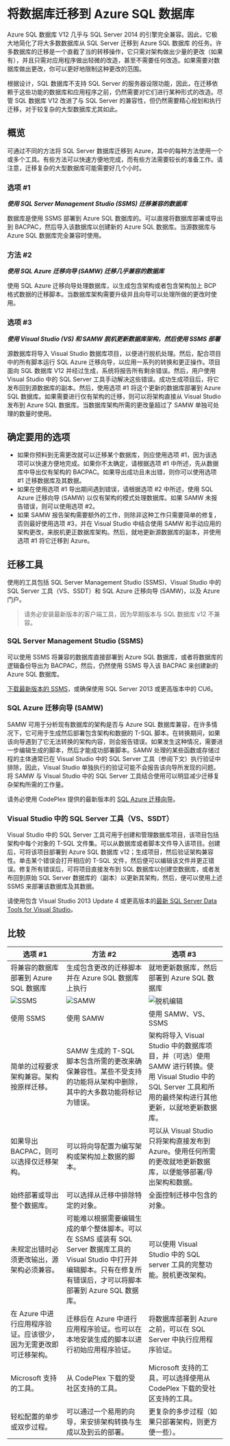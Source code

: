 <properties 
   pageTitle="迁移到 Azure SQL 数据库" 
   description="Microsoft Azure SQL 数据库, 数据库部署, 数据库迁移, 导入数据库, 导出数据库, 迁移向导" 
   services="sql-database" 
   documentationCenter="" 
   authors="pehteh" 
   manager="jeffreyg" 
   editor="monicar"/>

<tags 
wacn.date="08/14/2015" ms.service="sql-database" ms.date="04/14/2015"/>

# 将数据库迁移到 Azure SQL 数据库
Azure SQL 数据库 V12 几乎与 SQL Server 2014 的引擎完全兼容。因此，它极大地简化了将大多数数据库从 SQL Server 迁移到 Azure SQL 数据库 的任务。许多数据库的迁移是一个直截了当的转移操作，它只需对架构做出少量的更改（如果有），并且只需对应用程序做出轻微的改造，甚至不需要任何改造。如果需要对数据库做出更改，你可以更好地限制这种更改的范围。

根据设计，SQL 数据库不支持 SQL Server 的服务器设限功能，因此，在迁移依赖于这些功能的数据库和应用程序之前，仍然需要对它们进行某种形式的改造。尽管 SQL 数据库 V12 改进了与 SQL Server 的兼容性，但仍然需要精心规划和执行迁移，对于较复杂的大型数据库尤其如此。

## 概览
可通过不同的方法将 SQL Server 数据库迁移到 Azure，其中的每种方法使用一个或多个工具。有些方法可以快速方便地完成，而有些方法需要较长的准备工作。请注意，迁移复杂的大型数据库可能需要好几个小时。

### 选项 #1
***使用 SQL Server Management Studio (SSMS) 迁移兼容的数据库***

数据库是使用 SSMS 部署到 Azure SQL 数据库的。可以直接将数据库部署或导出到 BACPAC，然后导入该数据库以创建新的 Azure SQL 数据库。当源数据库与 Azure SQL 数据库完全兼容时使用。

### 方法 #2
***使用 SQL Azure 迁移向导 (SAMW) 迁移几乎兼容的数据库***

使用 SQL Azure 迁移向导处理数据库，以生成包含架构或者包含架构加上 BCP 格式数据的迁移脚本。当数据库架构需要升级并且向导可以处理所做的更改时使用。

### 选项 #3
***使用 Visual Studio (VS) 和 SAMW 脱机更新数据库架构，然后使用 SSMS 部署***

源数据库将导入 Visual Studio 数据库项目，以便进行脱机处理。然后，配合项目中的所有脚本运行 SQL Azure 迁移向导，以应用一系列的转换和更正操作。项目面向 SQL 数据库 V12 并经过生成，系统将报告所有剩余错误。然后，用户使用 Visual Studio 中的 SQL Server 工具手动解决这些错误。成功生成项目后，将它发布回到源数据库的副本。然后，使用选项 #1 将这个更新的数据库部署到 Azure SQL 数据库。如果需要进行仅有架构的迁移，则可以将架构直接从 Visual Studio 发布到 Azure SQL 数据库。当数据库架构所需的更改量超过了 SAMW 单独可处理的数量时使用。

## 确定要用的选项
- 如果你预料到无需更改就可以迁移某个数据库，则应使用选项 #1，因为该选项可以快速方便地完成。如果你不太确定，请根据选项 #1 中所述，先从数据库中导出仅有架构的 BACPAC。如果导出成功且未出错，则你可以使用选项 #1 迁移数据库及其数据。  
- 如果在使用选项 #1 导出期间遇到错误，请根据选项 #2 中所述，使用 SQL Azure 迁移向导 (SAMW) 以仅有架构的模式处理数据库。如果 SAMW 未报告错误，则可以使用选项 #2。 
- 如果 SAMW 报告架构需要额外的工作，则除非这种工作只需要简单的修复，否则最好使用选项 #3，并在 Visual Studio 中结合使用 SAMW 和手动应用的架构更改，来脱机更正数据库架构。然后，就地更新源数据库的副本，并使用选项 #1 将它迁移到 Azure。

## 迁移工具
使用的工具包括 SQL Server Management Studio (SSMS)、Visual Studio 中的 SQL Server 工具（VS、SSDT）和 SQL Azure 迁移向导 (SAMW)，以及 Azure 门户。

> 请务必安装最新版本的客户端工具，因为早期版本与 SQL 数据库 v12 不兼容。

### SQL Server Management Studio (SSMS)
可以使用 SSMS 将兼容的数据库直接部署到 Azure SQL 数据库，或者将数据库的逻辑备份导出为 BACPAC，然后，仍然使用 SSMS 导入该 BACPAC 来创建新的 Azure SQL 数据库。

[下载最新版本的 SSMS](https://msdn.microsoft.com/zh-cn/library/mt238290.aspx)，或确保使用 SQL Server 2013 或更高版本中的 CU6。

### SQL Azure 迁移向导 (SAMW)
SAMW 可用于分析现有数据库的架构是否与 Azure SQL 数据库兼容，在许多情况下，它可用于生成然后部署包含架构和数据的 T-SQL 脚本。在转换期间，如果该向导遇到了它无法转换的架构内容，则会报告错误。如果发生这种情况，需要进一步编辑生成的脚本，然后才能成功部署脚本。SAMW 处理的某些函数或存储过程的主体通常已在 Visual Studio 中的 SQL Server 工具（参阅下文）执行验证中排除，因此，Visual Studio 单独执行的验证可能不会报告该向导所发现的问题。将 SAMW 与 Visual Studio 中的 SQL Server 工具结合使用可以明显减少迁移复杂架构所需的工作量。

请务必使用 CodePlex 提供的最新版本的 [SQL Azure 迁移向导](http://sqlazuremw.codeplex.com/)。

### Visual Studio 中的 SQL Server 工具（VS、SSDT）
Visual Studio 中的 SQL Server 工具可用于创建和管理数据库项目，该项目包括架构中每个对象的 T-SQL 文件集。可以从数据库或者脚本文件导入该项目。创建后，可将该项目部署到 Azure SQL 数据库 v12；生成项目，然后验证架构兼容性。单击某个错误会打开相应的 T-SQL 文件，然后便可以编辑该文件并更正错误。修复所有错误后，可将项目直接发布到 SQL 数据库以创建空数据库，或者发布回到原始 SQL Server 数据库的（副本）以更新其架构，然后，便可以使用上述 SSMS 来部署该数据库及其数据。

请使用包含 Visual Studio 2013 Update 4 或更高版本的[最新 SQL Server Data Tools for Visual Studio](https://msdn.microsoft.com/zh-cn/library/mt204009.aspx)。

## 比较
| 选项 #1 | 方法 #2 | 选项 #3 |
| ------------ | ------------ | ------------ |
| 将兼容的数据库部署到 Azure SQL 数据库 | 生成包含更改的迁移脚本并在 Azure SQL 数据库上执行 | 就地更新数据库，然后部署到 Azure SQL 数据库 |
|![SSMS](./media/sql-database-cloud-migrate/01SSMSDiagram.png)| ![SAMW](./media/sql-database-cloud-migrate/02SAMWDiagram.png) | ![脱机编辑](./media/sql-database-cloud-migrate/03VSSSDTDiagram.png) |
| 使用 SSMS | 使用 SAMW | 使用 SAMW、VS、SSMS |
|简单的过程要求架构兼容。架构按原样迁移。 | SAMW 生成的 T-SQL 脚本包含所需的更改来确保兼容性。某些不受支持的功能将从架构中删除，其中的大多数功能将标记为错误。 | 架构将导入 Visual Studio 中的数据库项目，并（可选）使用 SAMW 进行转换。使用 Visual Studio 中的 SQL Server 工具和所用的最终架构进行其他更新，以就地更新数据库。 |
| 如果导出 BACPAC，则可以选择仅迁移架构。 | 可以将向导配置为编写架构或架构加上数据的脚本。 | 可以从 Visual Studio 只将架构直接发布到 Azure。使用任何所需的更改就地更新数据库，以便能够部署/导出架构和数据。 |
| 始终部署或导出整个数据库。 | 可以选择从迁移中排除特定的对象。 | 全面控制迁移中包含的对象。 |
| 未规定出错时必须更改输出，源架构必须兼容。 | 可能难以根据需要编辑生成的单个整体脚本。可以在 SSMS 或装有 SQL Server 数据库工具的 Visual Studio 中打开并编辑脚本。只有在修复所有错误后，才可以将脚本部署到 Azure SQL 数据库。| 可以使用 Visual Studio 中的 SQL server 工具的完整功能。脱机更改架构。 |
| 在 Azure 中进行应用程序验证。应该很少，因为无需更改即可迁移架构。 | 迁移后在 Azure 中进行应用程序验证。也可以在本地安装生成的脚本以进行初始应用程序验证。 | 将数据库部署到 Azure 之前，可以在 SQL Server 中执行应用程序验证。 |
| Microsoft 支持的工具。 | 从 CodePlex 下载的受社区支持的工具。 | Microsoft 支持的工具，可以选择使用从 CodePlex 下载的受社区支持的工具。 |
| 轻松配置的单步或双步过程。 | 可以通过一个易用的向导，来安排架构转换与生成以及到云的部署。 | 更复杂的多步过程（如果只部署架构，则更方便一些）。 |

<!---HONumber=66-->